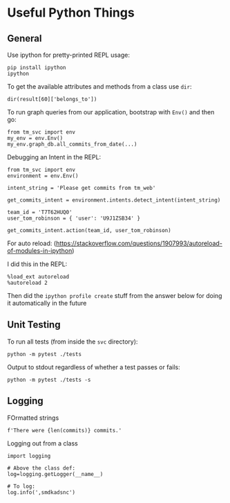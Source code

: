 # Useful Python Things

## General
Use ipython for pretty-printed REPL usage:
```
pip install ipython
ipython
```

To get the available attributes and methods from a class use `dir`:
```
dir(result[60]['belongs_to'])
```

To run graph queries from our application, bootstrap with `Env()` and then go:
```
from tm_svc import env
my_env = env.Env()
my_env.graph_db.all_commits_from_date(...)
```

Debugging an Intent in the REPL:
```
from tm_svc import env
environment = env.Env()

intent_string = 'Please get commits from tm_web'

get_commits_intent = environment.intents.detect_intent(intent_string)

team_id = 'T7T62HUQ0'
user_tom_robinson = { 'user': 'U9J1ZSB34' }

get_commits_intent.action(team_id, user_tom_robinson)
```

For auto reload: (https://stackoverflow.com/questions/1907993/autoreload-of-modules-in-ipython)

I did this in the REPL:
```
%load_ext autoreload
%autoreload 2
```

Then did the `ipython profile create` stuff from the answer below for doing it automatically in the future


## Unit Testing
To run all tests (from inside the `svc` directory):
```
python -m pytest ./tests
```

Output to stdout regardless of whether a test passes or fails:
```
python -m pytest ./tests -s
```


## Logging

FOrmatted strings
```
f'There were {len(commits)} commits.'
```

Logging out from a class
```
import logging

# Above the class def:
log=logging.getLogger(__name__)

# To log:
log.info(',smdkadsnc')